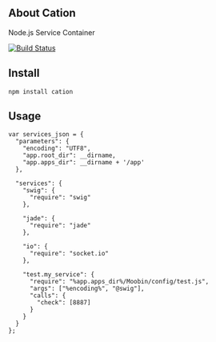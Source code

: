 ## About Cation

Node.js Service Container


[![Build Status](https://travis-ci.org/sergiolepore/Cation.png?branch=master)](https://travis-ci.org/sergiolepore/Cation)

## Install

    npm install cation

## Usage

    var services_json = {
      "parameters": {
        "encoding": "UTF8",
        "app.root_dir": __dirname,
        "app.apps_dir": __dirname + '/app'
      },

      "services": {
        "swig": {
          "require": "swig"
        },

        "jade": {
          "require": "jade"
        },

        "io": {
          "require": "socket.io"
        },

        "test.my_service": {
          "require": "%app.apps_dir%/Moobin/config/test.js",
          "args": ["%encoding%", "@swig"],
          "calls": {
            "check": [8887]
          }
        }
      }
    };
